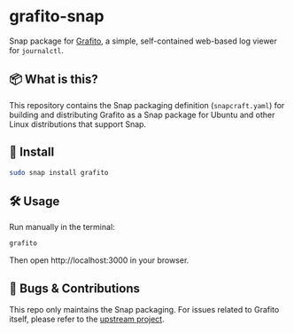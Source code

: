 # grafito-snap

Snap package for [Grafito](https://github.com/ralsina/grafito), a simple, self-contained web-based log viewer for `journalctl`.

## 📦 What is this?

This repository contains the Snap packaging definition (`snapcraft.yaml`) for building and distributing Grafito as a Snap package for Ubuntu and other Linux distributions that support Snap.

## 🚀 Install

```bash
sudo snap install grafito
```


## 🛠️ Usage

Run manually in the terminal:


```bash
grafito
```


Then open http://localhost:3000 in your browser.


## 🐞 Bugs & Contributions

This repo only maintains the Snap packaging. For issues related to Grafito itself, please refer to the [upstream project](https://github.com/ralsina/grafito).
